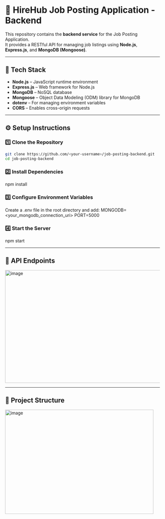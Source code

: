 # 💼 HireHub Job Posting Application - Backend

This repository contains the **backend service** for the Job Posting Application.  
It provides a RESTful API for managing job listings using **Node.js**, **Express.js**, and **MongoDB (Mongoose)**.

---

## 🧩 Tech Stack

- **Node.js** – JavaScript runtime environment  
- **Express.js** – Web framework for Node.js  
- **MongoDB** – NoSQL database  
- **Mongoose** – Object Data Modeling (ODM) library for MongoDB  
- **dotenv** – For managing environment variables  
- **CORS** – Enables cross-origin requests  

---

## ⚙️ Setup Instructions

### 1️⃣ Clone the Repository
```bash
git clone https://github.com/<your-username>/job-posting-backend.git
cd job-posting-backend
```
### 2️⃣ Install Dependencies
npm install

### 3️⃣ Configure Environment Variables
Create a .env file in the root directory and add:
MONGODB=<your_mongodb_connection_uri>
PORT=5000

### 4️⃣ Start the Server
npm start

---

## 📡 API Endpoints
<img width="1182" height="367" alt="image" src="https://github.com/user-attachments/assets/a1c7ac57-d91c-41a6-b328-6b2155dd3113" />

---

## 📁 Project Structure
<img width="483" height="339" alt="image" src="https://github.com/user-attachments/assets/446734bd-eb15-4229-9edf-f97a6e1aa520" />


